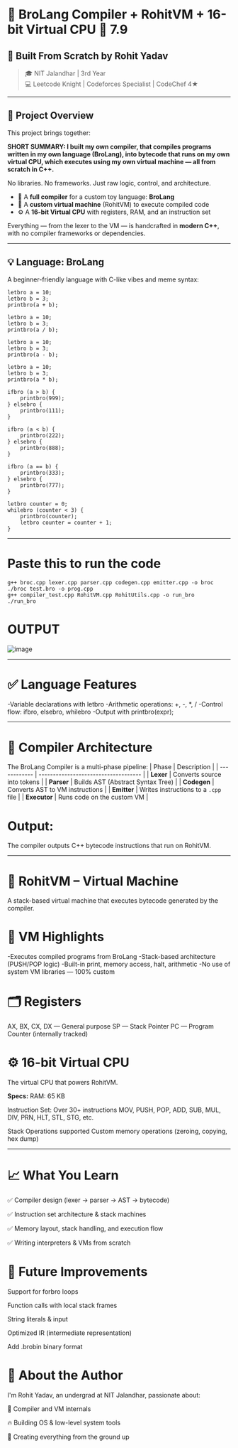 # 🧠 BroLang Compiler + RohitVM + 16-bit Virtual CPU 🚀 7.9

## 🔧 Built From Scratch by Rohit Yadav
> 🎓 NIT Jalandhar | 3rd Year  
> 💻 Leetcode Knight | Codeforces Specialist | CodeChef 4★  

---

## 📌 Project Overview

This project brings together:

**SHORT SUMMARY: I built my own compiler, that compiles programs written in my own language (BroLang), into bytecode that runs on my own virtual CPU, which executes using my own virtual machine — all from scratch in C++.**

No libraries. No frameworks. Just raw logic, control, and architecture.

- 🧾 A **full compiler** for a custom toy language: **BroLang**
- 🧠 A **custom virtual machine** (RohitVM) to execute compiled code
- ⚙️ A **16-bit Virtual CPU** with registers, RAM, and an instruction set

 Everything — from the lexer to the VM — is handcrafted in **modern C++**, with no compiler frameworks or dependencies.

---

## 💡 Language: BroLang

A beginner-friendly language with C-like vibes and meme syntax:

```bro
letbro a = 10;
letbro b = 3;
printbro(a + b);

letbro a = 10;
letbro b = 3;
printbro(a / b);   

letbro a = 10;
letbro b = 3;
printbro(a - b);

letbro a = 10;
letbro b = 3;
printbro(a * b);

ifbro (a > b) {
    printbro(999);
} elsebro {
    printbro(111);
}

ifbro (a < b) {
    printbro(222);
} elsebro {
    printbro(888); 
}

ifbro (a == b) {
    printbro(333);
} elsebro {
    printbro(777);  
}

letbro counter = 0;
whilebro (counter < 3) {
    printbro(counter);   
    letbro counter = counter + 1;
}

```
---

# Paste this to run the code
```
g++ broc.cpp lexer.cpp parser.cpp codegen.cpp emitter.cpp -o broc
./broc test.bro -o prog.cpp
g++ compiler_test.cpp RohitVM.cpp RohitUtils.cpp -o run_bro
./run_bro
```

# OUTPUT
![image](https://github.com/user-attachments/assets/09e26a78-b4ab-4746-b377-1ea6602ac44c)

---

# ✅ Language Features

-Variable declarations with letbro
-Arithmetic operations: +, -, *, /
-Control flow: ifbro, elsebro, whilebro
-Output with printbro(expr);

---

# 🧱 Compiler Architecture
The BroLang Compiler is a multi-phase pipeline:
| Phase        | Description                          |
| ------------ | ------------------------------------ |
| **Lexer**    | Converts source into tokens          |
| **Parser**   | Builds AST (Abstract Syntax Tree)    |
| **Codegen**  | Converts AST to VM instructions      |
| **Emitter**  | Writes instructions to a `.cpp` file |
| **Executor** | Runs code on the custom VM           |

# Output:
The compiler outputs C++ bytecode instructions that run on RohitVM.

---

# 🧠 RohitVM – Virtual Machine
  A stack-based virtual machine that executes bytecode generated by the compiler.

# 🧩 VM Highlights
-Executes compiled programs from BroLang
-Stack-based architecture (PUSH/POP logic)
-Built-in print, memory access, halt, arithmetic
-No use of system VM libraries — 100% custom

# 🗂️ Registers
AX, BX, CX, DX — General purpose
SP — Stack Pointer
PC — Program Counter (internally tracked)

# ⚙️ 16-bit Virtual CPU
The virtual CPU that powers RohitVM.

**Specs:**
RAM: 65 KB

Instruction Set: Over 30+ instructions
MOV, PUSH, POP, ADD, SUB, MUL, DIV, PRN, HLT, STL, STG, etc.

Stack Operations supported
Custom memory operations (zeroing, copying, hex dump)


---
# 📈 What You Learn
✅ Compiler design (lexer → parser → AST → bytecode)

✅ Instruction set architecture & stack machines

✅ Memory layout, stack handling, and execution flow

✅ Writing interpreters & VMs from scratch

# 💬 Future Improvements
 Support for forbro loops

 Function calls with local stack frames

 String literals & input

 Optimized IR (intermediate representation)

 Add .brobin binary format

# 🙌 About the Author
I'm Rohit Yadav, an undergrad at NIT Jalandhar, passionate about:

🧠 Compiler and VM internals

🔥 Building OS & low-level system tools

🏁 Creating everything from the ground up


